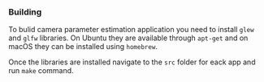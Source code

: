 ### Building

To bulid camera parameter estimation application you need to install `glew` and `glfw` libraries.
On Ubuntu they are available through `apt-get` and on macOS they can be installed using `homebrew`.

Once the libraries are installed navigate to the `src` folder for eack app and run `make` command.
